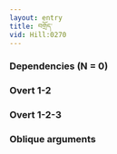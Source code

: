 ```yaml
---
layout: entry
title: བགྲོད་
vid: Hill:0270
---
```

### Dependencies (N = 0)


### Overt 1-2


### Overt 1-2-3


### Oblique arguments
